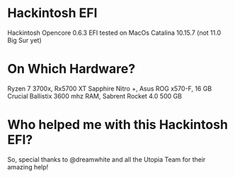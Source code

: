 # Hackintosh EFI
Hackintosh Opencore 0.6.3 EFI tested on MacOs Catalina 10.15.7 (not 11.0 Big Sur yet)
# On Which Hardware?
Ryzen 7 3700x, Rx5700 XT Sapphire Nitro +, Asus ROG x570-F, 16 GB Crucial Ballistix 3600 mhz RAM, Sabrent Rocket 4.0 500 GB
# Who helped me with this Hackintosh EFI?
So, special thanks to @dreamwhite and all the Utopia Team for their amazing help!
